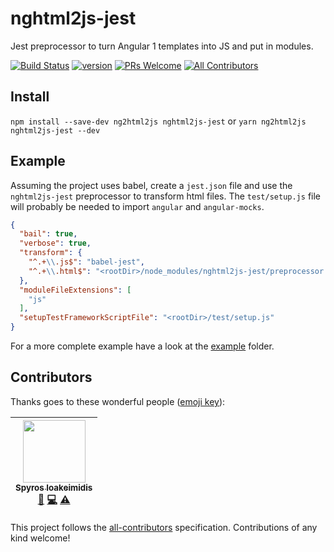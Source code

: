 # nghtml2js-jest

Jest preprocessor to turn Angular 1 templates into JS and put in modules.

[![Build Status][build-badge]][build]
[![version][version-badge]][package]
[![PRs Welcome][prs-badge]](http://makeapullrequest.com)
[![All Contributors][all-contributors-badge]](#contributors)

## Install

`npm install --save-dev ng2html2js nghtml2js-jest` or `yarn ng2html2js nghtml2js-jest --dev`

## Example

Assuming the project uses babel, create a `jest.json` file and use the `nghtml2js-jest` preprocessor to transform html files.
The `test/setup.js` file will probably be needed to import `angular` and `angular-mocks`. 

```json
{
  "bail": true,
  "verbose": true,
  "transform": {
    "^.+\\.js$": "babel-jest",
    "^.+\\.html$": "<rootDir>/node_modules/nghtml2js-jest/preprocessor.js"
  },
  "moduleFileExtensions": [
    "js"
  ],
  "setupTestFrameworkScriptFile": "<rootDir>/test/setup.js"
}
```

For a more complete example have a look at the [example](./example) folder.

## Contributors

Thanks goes to these wonderful people ([emoji key](https://github.com/kentcdodds/all-contributors#emoji-key)):

<!-- ALL-CONTRIBUTORS-LIST:START - Do not remove or modify this section -->
| [<img src="https://avatars3.githubusercontent.com/u/1057324?v=4" width="100px;"/><br /><sub>Spyros Ioakeimidis</sub>](http://www.spyros.io)<br />[💬](#question-spirosikmd "Answering Questions") [💻](https://github.com/spirosikmd/nghtml2js/commits?author=spirosikmd "Code") [⚠️](https://github.com/spirosikmd/nghtml2js/commits?author=spirosikmd "Tests") |
| :---: |
<!-- ALL-CONTRIBUTORS-LIST:END -->

This project follows the [all-contributors](https://github.com/kentcdodds/all-contributors) specification.
Contributions of any kind welcome!

[version-badge]: https://img.shields.io/npm/v/nghtml2js-jest.svg?style=flat-square
[package]: https://www.npmjs.com/package/nghtml2js-jest
[prs-badge]: https://img.shields.io/badge/PRs-welcome-brightgreen.svg?style=flat-square
[build-badge]: https://img.shields.io/travis/spirosikmd/nghtml2js-jest.svg?style=flat-square
[build]: https://travis-ci.org/spirosikmd/nghtml2js-jest.svg
[all-contributors-badge]: https://img.shields.io/badge/all_contributors-1-orange.svg?style=flat-square
[greenkeeper-badge]: https://badges.greenkeeper.io/spirosikmd/nghtml2js-jest.svg
